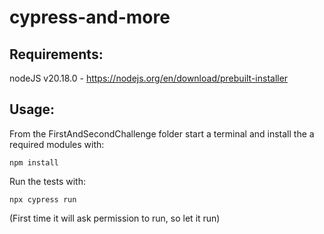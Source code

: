 # cypress-and-more

## Requirements:
nodeJS v20.18.0 - https://nodejs.org/en/download/prebuilt-installer

## Usage:
From the FirstAndSecondChallenge folder start a terminal and install the a required modules with:
```
npm install
```

Run the tests with:
```
npx cypress run
```
(First time it will ask permission to run, so let it run)
